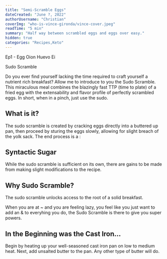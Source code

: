 ```yaml
---
title: "Semi-Scramble Eggs"
dateCreated: "June ?, 2022"
authorUsername: "Christian"
coverImg: "who-is-vince-gironda/vince-cover.jpeg"
readTime: "5 min"
summary: "Half way between scrambled eggs and eggs over easy."
hidden: true
categories: "Recipes,Keto"
---
```


Ep1 - Egg Oion Huevo Ei

Sudo Scramble

Do you ever find yourself lacking the time required to craft yourself a nutrient rich breakfast? Allow me to introduce to you the Sudo Scramble.
This miraculous meal combines the blazingly fast TTP (time to plate) of a fried egg with the extensability and flavor profile of perfectly scrambled eggs. In short, when in a pinch, just use the sudo.

## What is it?

The sudo scramble is created by cracking eggs directly into a buttered up pan, then proceed by sturing the eggs slowly, allowing for slight breach of the yolk sack. The end process is a :

## Syntactic Sugar

While the sudo scramble is sufficient on its own, there are gains to be made from making slight modifications to the recipe.

## Why Sudo Scramble?

The sudo scramble unlocks access to the root of a solid breakfast.

When you are at ~ and you are feeling lazy, you feel like you just want to add an & to everyhing you do, the Sudo Scramble is there to give you super powers.

## In the Beginning was the Cast Iron...

Begin by heating up your well-seasoned cast iron pan on low to medium heat. Next, add unsalted butter to the pan. Any other type of butter will do.
